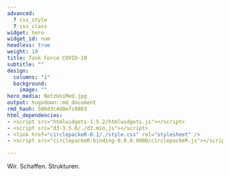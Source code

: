 ```yaml
---
advanced:
  ? css_style
  ? css_class
widget: hero
widget_id: num
headless: true
weight: 10
title: Task Force COVID-19
subtitle: ""
design:
  columns: "1"
  background:
    image: ""
hero_media: NetzUniMed.jpg
output: hugodown::md_document
rmd_hash: 506d3c4d8efc8803
html_dependencies:
- <script src="htmlwidgets-1.5.2/htmlwidgets.js"></script>
- <script src="d3-3.5.6/./d3.min.js"></script>
- <link href="circlepackeR-0.1/./style.css" rel="stylesheet" />
- <script src="circlepackeR-binding-0.0.0.9000/circlepackeR.js"></script>

---
```


Wir. Schaffen. Strukturen.

<div class="highlight">

<div id="htmlwidget-3b246d7e5e6bf234b15d" style="width:700px;height:593.28px;" class="circlepackeR html-widget"></div>
<script type="application/json" data-for="htmlwidget-3b246d7e5e6bf234b15d">{"x":{"data":{"name":"world","children":[{"name":"MHH","children":[{"name":"AP 1","ap":"AP 1","partner":"MHH","value":516860,"world":"world"},{"name":"AP 2","ap":"AP 2","partner":"MHH","value":358000,"world":"world"},{"name":"AP 3","ap":"AP 3","partner":"MHH","value":53229,"world":"world"}]},{"name":"EKUT","children":[{"name":"AP 2","ap":"AP 2","partner":"EKUT","value":104747,"world":"world"},{"name":"AP 3","ap":"AP 3","partner":"EKUT","value":259303,"world":"world"},{"name":"AP 6","ap":"AP 6","partner":"EKUT","value":358000,"world":"world"}]},{"name":"Charité","children":[{"name":"AP 1","ap":"AP 1","partner":"Charité","value":271310,"world":"world"},{"name":"AP 2","ap":"AP 2","partner":"Charité","value":78988,"world":"world"},{"name":"AP 3","ap":"AP 3","partner":"Charité","value":279896,"world":"world"},{"name":"AP 4","ap":"AP 4","partner":"Charité","value":53229,"world":"world"},{"name":"AP 6","ap":"AP 6","partner":"Charité","value":358000,"world":"world"},{"name":"AP 7","ap":"AP 7","partner":"Charité","value":175149,"world":"world"},{"name":"AP DZHK","ap":"AP DZHK","partner":"Charité","value":74676,"world":"world"}]},{"name":"UMG","children":[{"name":"AP 1","ap":"AP 1","partner":"UMG","value":209494,"world":"world"},{"name":"AP 3","ap":"AP 3","partner":"UMG","value":104747,"world":"world"},{"name":"AP 5","ap":"AP 5","partner":"UMG","value":61815,"world":"world"},{"name":"AP 6","ap":"AP 6","partner":"UMG","value":358000,"world":"world"},{"name":"AP DZHK","ap":"AP DZHK","partner":"UMG","value":498968,"world":"world"}]},{"name":"UKK","children":[{"name":"AP 1","ap":"AP 1","partner":"UKK","value":37766,"world":"world"},{"name":"AP 6","ap":"AP 6","partner":"UKK","value":358000,"world":"world"}]},{"name":"UKSH Kiel","children":[{"name":"AP 1","ap":"AP 1","partner":"UKSH Kiel","value":80698,"world":"world"},{"name":"AP 6","ap":"AP 6","partner":"UKSH Kiel","value":179000,"world":"world"}]},{"name":"LMU","children":[{"name":"AP 1","ap":"AP 1","partner":"LMU","value":78988,"world":"world"},{"name":"AP 6","ap":"AP 6","partner":"LMU","value":358000,"world":"world"}]},{"name":"TUM","children":[{"name":"AP 1","ap":"AP 1","partner":"TUM","value":25759,"world":"world"},{"name":"AP 2","ap":"AP 2","partner":"TUM","value":53229,"world":"world"},{"name":"AP 4","ap":"AP 4","partner":"TUM","value":25759,"world":"world"}]},{"name":"UKA","children":[{"name":"AP 1","ap":"AP 1","partner":"UKA","value":53229,"world":"world"},{"name":"AP 3","ap":"AP 3","partner":"UKA","value":89284,"world":"world"},{"name":"AP 6","ap":"AP 6","partner":"UKA","value":358000,"world":"world"}]},{"name":"UKB","children":[{"name":"AP 1","ap":"AP 1","partner":"UKB","value":175149,"world":"world"},{"name":"AP 4","ap":"AP 4","partner":"UKB","value":17173,"world":"world"},{"name":"AP 6","ap":"AP 6","partner":"UKB","value":358000,"world":"world"}]},{"name":"UKEr","children":[{"name":"AP 1","ap":"AP 1","partner":"UKEr","value":8586,"world":"world"},{"name":"AP 2","ap":"AP 2","partner":"UKEr","value":113334,"world":"world"}]},{"name":"FAU","children":[{"name":"AP 1","ap":"AP 1","partner":"FAU","value":70402,"world":"world"},{"name":"AP 2","ap":"AP 2","partner":"FAU","value":44642,"world":"world"}]},{"name":"UKF","children":[{"name":"AP 1","ap":"AP 1","partner":"UKF","value":70402,"world":"world"},{"name":"AP 6","ap":"AP 6","partner":"UKF","value":358000,"world":"world"}]},{"name":"UKJ","children":[{"name":"AP 1","ap":"AP 1","partner":"UKJ","value":44642,"world":"world"},{"name":"AP 6","ap":"AP 6","partner":"UKJ","value":358000,"world":"world"}]},{"name":"UKL","children":[{"name":"AP 1","ap":"AP 1","partner":"UKL","value":87574,"world":"world"},{"name":"AP 6","ap":"AP 6","partner":"UKL","value":358000,"world":"world"}]},{"name":"UKHD","children":[{"name":"AP 6","ap":"AP 6","partner":"UKHD","value":358000,"world":"world"},{"name":"AP 1","ap":"AP 1","partner":"UKHD","value":236964,"world":"world"},{"name":"AP 2","ap":"AP 2","partner":"UKHD","value":53229,"world":"world"},{"name":"AP 4","ap":"AP 4","partner":"UKHD","value":61815,"world":"world"}]},{"name":"UKSH Lübeck","children":[{"name":"AP 1","ap":"AP 1","partner":"UKSH Lübeck","value":51519,"world":"world"},{"name":"AP 2","ap":"AP 2","partner":"UKSH Lübeck","value":25759,"world":"world"},{"name":"AP 6","ap":"AP 6","partner":"UKSH Lübeck","value":179000,"world":"world"}]},{"name":"UKU","children":[{"name":"AP 1","ap":"AP 1","partner":"UKU","value":25759,"world":"world"},{"name":"AP 6","ap":"AP 6","partner":"UKU","value":358000,"world":"world"}]},{"name":"UMDD","children":[{"name":"AP 1","ap":"AP 1","partner":"UMDD","value":44642,"world":"world"},{"name":"AP 6","ap":"AP 6","partner":"UMDD","value":358000,"world":"world"}]},{"name":"UMM","children":[{"name":"AP 1","ap":"AP 1","partner":"UMM","value":25759,"world":"world"},{"name":"AP 2","ap":"AP 2","partner":"UMM","value":70402,"world":"world"},{"name":"AP 6","ap":"AP 6","partner":"UMM","value":358000,"world":"world"}]},{"name":"UKE","children":[{"name":"AP 6","ap":"AP 6","partner":"UKE","value":358000,"world":"world"}]},{"name":"UKFR","children":[{"name":"AP 6","ap":"AP 6","partner":"UKFR","value":358000,"world":"world"}]},{"name":"UKGM","children":[{"name":"AP 6","ap":"AP 6","partner":"UKGM","value":358000,"world":"world"}]},{"name":"UKH","children":[{"name":"AP 6","ap":"AP 6","partner":"UKH","value":358000,"world":"world"}]},{"name":"UKW","children":[{"name":"AP 6","ap":"AP 6","partner":"UKW","value":358000,"world":"world"}]},{"name":"UM","children":[{"name":"AP 6","ap":"AP 6","partner":"UM","value":358000,"world":"world"}]},{"name":"UMMD","children":[{"name":"AP 6","ap":"AP 6","partner":"UMMD","value":358000,"world":"world"}]},{"name":"WWU","children":[{"name":"AP 6","ap":"AP 6","partner":"WWU","value":358000,"world":"world"}]},{"name":"UKAU","children":[{"name":"AP 6","ap":"AP 6","partner":"UKAU","value":499000,"world":"world"}]},{"name":"UKD","children":[{"name":"AP 6","ap":"AP 6","partner":"UKD","value":490000,"world":"world"}]},{"name":"UKR","children":[{"name":"AP 6","ap":"AP 6","partner":"UKR","value":499000,"world":"world"}]},{"name":"UKS","children":[{"name":"AP 6","ap":"AP 6","partner":"UKS","value":499000,"world":"world"}]},{"name":"UMR","children":[{"name":"AP 6","ap":"AP 6","partner":"UMR","value":499000,"world":"world"}]}]},"options":{"size":"value","color_min":"hsl(56,80%,80%)","color_max":"hsl(341,30%,40%)"}},"evals":[],"jsHooks":[]}</script>

</div>

